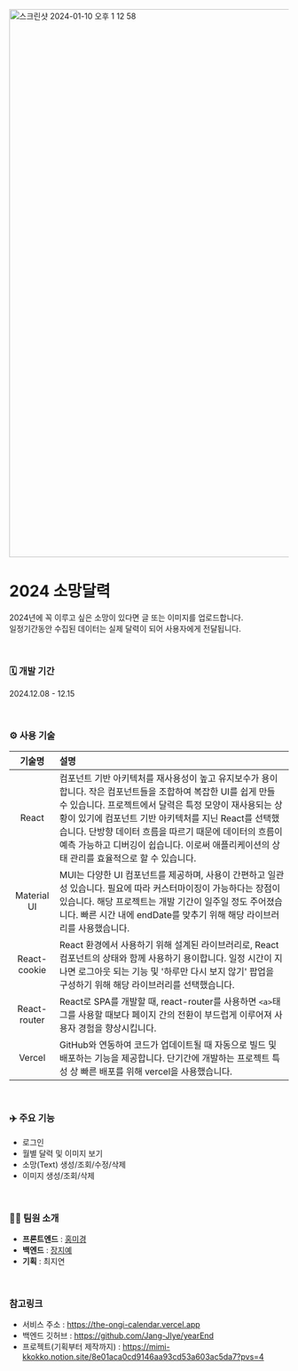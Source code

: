 <img width="987" alt="스크린샷 2024-01-10 오후 1 12 58" src="https://github.com/nvnhong/the-ongi-calendar/assets/134766917/4be0654c-2f54-41c8-b9d7-23e61dae44c5">

# 2024 소망달력
2024년에 꼭 이루고 싶은 소망이 있다면 글 또는 이미지를 업로드합니다.  
일정기간동안 수집된 데이터는 실제 달력이 되어 사용자에게 전달됩니다.  

<br />

### 🗓️ 개발 기간
2024.12.08 - 12.15

<br />

### ⚙️ 사용 기술
| 기술명 | 설명 |
|:-:|:--|
| React | 컴포넌트 기반 아키텍처를 재사용성이 높고 유지보수가 용이합니다. 작은 컴포넌트들을 조합하여 복잡한 UI를 쉽게 만들 수 있습니다. 프로젝트에서 달력은 특정 모양이 재사용되는 상황이 있기에 컴포넌트 기반 아키텍처를 지닌 React를 선택했습니다. 단방향 데이터 흐름을 따르기 때문에 데이터의 흐름이 예측 가능하고 디버깅이 쉽습니다. 이로써 애플리케이션의 상태 관리를 효율적으로 할 수 있습니다.|
| Material UI | MUI는 다양한 UI 컴포넌트를 제공하며, 사용이 간편하고 일관성 있습니다. 필요에 따라 커스터마이징이 가능하다는 장점이 있습니다. 해당 프로젝트는 개발 기간이 일주일 정도 주어졌습니다. 빠른 시간 내에 endDate를 맞추기 위해 해당 라이브러리를 사용했습니다. |
| React-cookie | React 환경에서 사용하기 위해 설계된 라이브러리로, React 컴포넌트의 상태와 함께 사용하기 용이합니다. 일정 시간이 지나면 로그아웃 되는 기능 및 '하루만 다시 보지 않기' 팝업을 구성하기 위해 해당 라이브러리를 선택했습니다. |
| React-router | React로 SPA를 개발할 때, react-router를 사용하면 `<a>`태그를 사용할 때보다 페이지 간의 전환이 부드럽게 이루어져 사용자 경험을 향상시킵니다. |
| Vercel | GitHub와 연동하여 코드가 업데이트될 때 자동으로 빌드 및 배포하는 기능을 제공합니다. 단기간에 개발하는 프로젝트 특성 상 빠른 배포를 위해 vercel을 사용했습니다. |

<br />

### ✈️ 주요 기능 
- 로그인
- 월별 달력 및 이미지 보기
- 소망(Text) 생성/조회/수정/삭제
- 이미지 생성/조회/삭제

<br />

### 🙋‍♀️ 팀원 소개
- **프론트엔드** : [홍미경](https://github.com/nvnhong)
- **백엔드** : [장지예](https://github.com/Jang-JIye)
- **기획** : 최지연

<br />

### 참고링크
- 서비스 주소 : https://the-ongi-calendar.vercel.app
- 백엔드 깃허브 : https://github.com/Jang-JIye/yearEnd
- 프로젝트(기획부터 제작까지) : https://mimi-kkokko.notion.site/8e01aca0cd9146aa93cd53a603ac5da7?pvs=4
